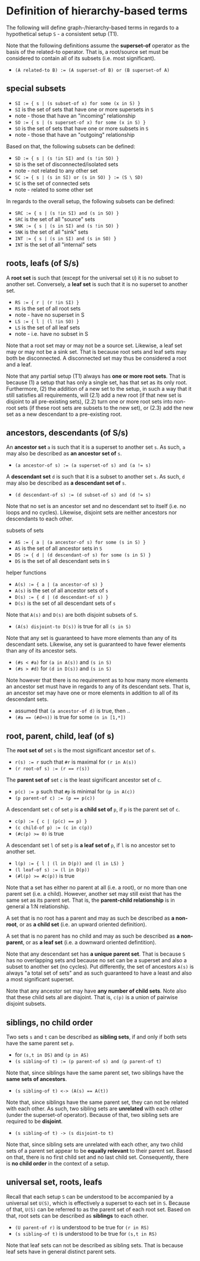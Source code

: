 
<!-- ======================================================================= -->
# Definition of hierarchy-based terms

The following will define graph-/hierarchy-based terms in regards to a
hypothetical setup `S` - a consistent setup (T1).

Note that the following definitions assume the **superset-of** operator as the
basis of the related-to operator. That is, a root/source set must be considered
to contain all of its subsets (i.e. most significant).

* `(A related-to B) := (A superset-of B) or (B superset-of A)`

<!-- ======================================================================= -->
## special subsets

* `SI := { s | (s subset-of x) for some (x in S) }`
* `SI` is the set of sets that have one or more supersets in `S`
* note - those that have an "incoming" relationship
* `SO := { s | (s superset-of x) for some (x in S) }`
* `SO` is the set of sets that have one or more subsets in `S`
* note - those that have an "outgoing" relationship

Based on that, the following subsets can be defined:

* `SD := { s | (s !in SI) and (s !in SO) }`
* `SD` is the set of disconnected/isolated sets
* note - not related to any other set
* `SC := { s | (s in SI) or (s in SO) } := (S \ SD)`
* `SC` is the set of connected sets
* note - related to some other set

In regards to the overall setup, the following subsets can be defined:

* `SRC := { s | (s !in SI) and (s in SO) }`
* `SRC` is the set of all "source" sets
* `SNK := { s | (s in SI) and (s !in SO) }`
* `SNK` is the set of all "sink" sets
* `INT := { s | (s in SI) and (s in SO) }`
* `INT` is the set of all "internal" sets

<!-- ======================================================================= -->
## roots, leafs (of S/s)

A **root set** is such that (except for the universal set `U`) it is no subset
to another set. Conversely, a **leaf set** is such that it is no superset to
another set.

* `RS := { r | (r !in SI) }`
* `RS` is the set of all root sets
* note - have no superset in S
* `LS := { l | (l !in SO) }`
* `LS` is the set of all leaf sets
* note - i.e. have no subset in S

Note that a root set may or may not be a source set. Likewise, a leaf set may
or may not be a sink set. That is because root sets and leaf sets may both be
disconnected. A disconnected set may thus be considered a root and a leaf.

Note that any partial setup (T1) always has **one or more root sets**. That is
because (1) a setup that has only a single set, has that set as its only root.
Furthermore, (2) the addition of a new set to the setup, in such a way that it
still satisfies all requirements, will (2.1) add a new root (if that new set
is disjoint to all pre-existing sets), (2.2) turn one or more root sets into
non-root sets (if these root sets are subsets to the new set), or (2.3) add
the new set as a new descendant to a pre-existing root.

<!-- ======================================================================= -->
## ancestors, descendants (of S/s)

An **ancestor set** `a` is such that it is a superset to another set `s`.
As such, `a` may also be described as **an ancestor set of** `s`.

* `(a ancestor-of s) := (a superset-of s) and (a != s)`

A **descendant set** `d` is such that it is a subset to another set `s`.
As such, `d` may also be described as **a descendant set of** `s`.

* `(d descendant-of s) := (d subset-of s) and (d != s)`

Note that no set is an ancestor set and no descendant set to itself (i.e.
no loops and no cycles). Likewise, disjoint sets are neither ancestors nor
descendants to each other.

subsets of sets

* `AS := { a | (a ancestor-of s) for some (s in S) }`
* `AS` is the set of all ancestor sets in `S`
* `DS := { d | (d descendant-of s) for some (s in S) }`
* `DS` is the set of all descendant sets in `S`

helper functions

* `A(s) := { a | (a ancestor-of s) }`
* `A(s)` is the set of all ancestor sets of `s`
* `D(s) := { d | (d descendant-of s) }`
* `D(s)` is the set of all descendant sets of `s`

Note that `A(s)` and `D(s)` are both disjoint subsets of `S`.

* `(A(s) disjoint-to D(s))` is true for all `(s in S)`

Note that any set is guaranteed to have more elements than any of its
descendant sets. Likewise, any set is guaranteed to have fewer elements
than any of its ancestor sets.

* `(#s < #a)` for `(a in A(s))` and `(s in S)`
* `(#s > #d)` for `(d in D(s))` and `(s in S)`

Note however that there is no requirement as to how many more elements an
ancestor set must have in regards to any of its descendant sets. That is,
an ancestor set may have one or more elements in addition to all of its
descendant sets.

* assumed that `(a ancestor-of d)` is true, then ..
* `(#a == (#d+n))` is true for some `(n in [1,*])`

<!-- ======================================================================= -->
## root, parent, child, leaf (of s)

The **root set of** set `s` is the most significant ancestor set of `s`.

* `r(s) := r` such that `#r` is maximal for `(r in A(s))`
* `(r root-of s) := (r == r(s))`

The **parent set of** set `c` is the least significant ancestor set of `c`.

* `p(c) := p` such that `#p` is minimal for `(p in A(c))`
* `(p parent-of c) := (p == p(c))`

A descendant set `c` of set `p` is **a child set of** `p`,
if `p` is the parent set of `c`.

* `c(p) := { c | (p(c) == p) }`
* `(c child-of p) := (c in c(p))`
* `(#c(p) >= 0)` is true

A descendant set `l` of set `p` is **a leaf set of** `p`,
if `l` is no ancestor set to another set.

* `l(p) := { l | (l in D(p)) and (l in LS) }`
* `(l leaf-of s) := (l in D(p))`
* `(#l(p) >= #c(p))` is true

Note that a set has either no parent at all (i.e. a root), or no more than one
parent set (i.e. a child). However, another set may still exist that has the
same set as its parent set. That is, the **parent-child relationship** is in
general a 1:N relationship.

A set that is no root has a parent and may as such be described as
**a non-root**, or as **a child set** (i.e. an upward oriented definition).

A set that is no parent has no child and may as such be described as
**a non-parent**, or as **a leaf set** (i.e. a downward oriented defintition).

Note that any descendant set has **a unique parent set**. That is because `S`
has no overlapping sets and because no set can be a superset and also a subset
to another set (no cycles). Put differently, the set of ancestors `A(s)` is
always "a total set of sets" and as such guaranteed to have a least and also a
most significant superset.

Note that any ancestor set may have **any number of child sets**. Note also
that these child sets all are disjoint. That is, `c(p)` is a union of pairwise
disjoint subsets.

<!-- ======================================================================= -->
## siblings, no child order

Two sets `s` and `t` can be described as **sibling sets**,
if and only if both sets have the same parent set `p`.

* for `(s,t in DS)` and `(p in AS)`
* `(s sibling-of t) := (p parent-of s) and (p parent-of t)`

Note that, since siblings have the same parent set,
two siblings have the **same sets of ancestors**.

* `(s sibling-of t) <-> (A(s) == A(t))`

Note that, since siblings have the same parent set, they can not be related
with each other. As such, two sibling sets are **unrelated** with each other
(under the superset-of operator). Because of that, two sibling sets are
required to be **disjoint**.

* `(s sibling-of t) -> (s disjoint-to t)`

Note that, since sibling sets are unrelated with each other, any two child
sets of a parent set appear to be **equally relevant** to their parent set.
Based on that, there is no first child set and no last child set. Consequently,
there is **no child order** in the context of a setup.

<!-- ======================================================================= -->
## universal set, roots, leafs

Recall that each setup `S` can be understood to be accompanied by a universal
set `U(S)`, which is effectively a superset to each set in `S`. Because of
that, `U(S)` can be referred to as the parent set of each root set. Based on
that, root sets can be described as **siblings** to each other.

* `(U parent-of r)` is understood to be true for `(r in RS)`
* `(s sibling-of t)` is understood to be true for `(s,t in RS)`

Note that leaf sets can not be described as sibling sets. That is because leaf
sets have in general distinct parent sets.
